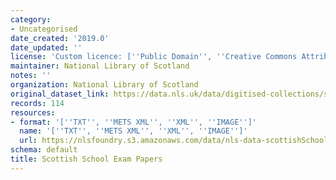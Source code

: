 ```yaml
---
category:
- Uncategorised
date_created: '2019.0'
date_updated: ''
license: 'Custom licence: [''Public Domain'', ''Creative Commons Attribution 4.0 International'']'
maintainer: National Library of Scotland
notes: ''
organization: National Library of Scotland
original_dataset_link: https://data.nls.uk/data/digitised-collections/scottish-exams/
records: 114
resources:
- format: '[''TXT'', ''METS XML'', ''XML'', ''IMAGE'']'
  name: '[''TXT'', ''METS XML'', ''XML'', ''IMAGE'']'
  url: https://nlsfoundry.s3.amazonaws.com/data/nls-data-scottishSchoolExams.zip
schema: default
title: Scottish School Exam Papers
---
```

